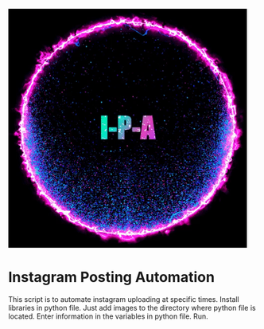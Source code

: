 ![](ipa.gif)
# Instagram Posting Automation

This script is to automate instagram uploading at specific times.
Install libraries in python file.
Just add images to the directory where python file is located.
Enter information in the variables in python file.
Run.
